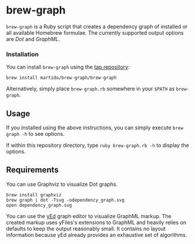 # brew-graph

`brew-graph` is a Ruby script that creates a dependency graph of installed or all available Homebrew formulae. The currently supported output options are *Dot* and *GraphML*.

### Installation

You can install `brew-graph` using the [tap repository](https://github.com/martido/homebrew-brew-graph): 

    brew install martido/brew-graph/brew-graph

Alternatively, simply place `brew-graph.rb` somewhere in your `$PATH` as `brew-graph`.

## Usage

If you installed using the above instructions, you can simply execute `brew graph -h` to see options.

If within this repository directory, type `ruby brew-graph.rb -h` to display the options. 

## Requirements
You can use Graphviz to visualize Dot graphs.

    brew install graphviz
    brew graph | dot -Tsvg -odependency_graph.svg
    open dependency_graph.svg

You can use the [yEd][1] graph editor to visualize GraphML markup. The created markup uses yFiles's extensions to GraphML and heavily relies on defaults to keep the output reasonably small. It contains no layout information because yEd already provides an exhaustive set of algorithms.

[1]: http://www.yworks.com/en/products_yed_about.html
